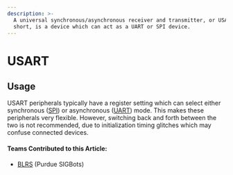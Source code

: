 ```yaml
---
description: >-
  A universal synchronous/asynchronous receiver and transmitter, or USART for
  short, is a device which can act as a UART or SPI device.
---
```


# USART

## Usage

USART peripherals typically have a register setting which can select either synchronous \([SPI](spi.md)\) or asynchronous \([UART](uart.md)\) mode. This makes these peripherals very flexible. However, switching back and forth between the two is not recommended, due to initialization timing glitches which may confuse connected devices.

#### Teams Contributed to this Article:

* [BLRS](https://purduesigbots.com/) \(Purdue SIGBots\)

